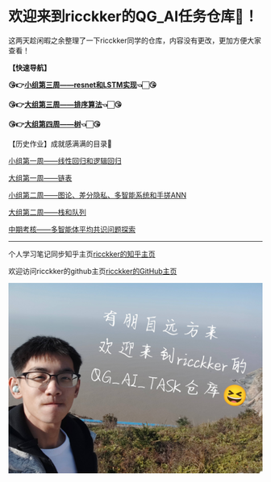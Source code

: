 # 欢迎来到ricckker的QG_AI任务仓库🥳！

这两天趁闲暇之余整理了一下ricckker同学的仓库，内容没有更改，更加方便大家查看！

**【快速导航】**

**😘👉[小组第三周——resnet和LSTM实现](https://github.com/kingdomye/qg_ai_tasks/tree/main/01小组/Week_3)👈🏻😘**

**😘👉[大组第三周——排序算法](https://github.com/kingdomye/qg_ai_tasks/tree/main/02大组/Week_3)👈🏻😘**

**😘👉[大组第四周——树](https://github.com/kingdomye/qg_ai_tasks/tree/main/02大组/Week_4)👈🏻😘**

【历史作业】成就感满满的目录🥰

[小组第一周——线性回归和逻辑回归](https://github.com/kingdomye/qg_ai_tasks/tree/main/01小组/Week_1)

[大组第一周——链表](https://github.com/kingdomye/qg_ai_tasks/tree/main/02大组/Week_1)

[小组第二周——图论、差分隐私、多智能系统和手搓ANN](https://github.com/kingdomye/qg_ai_tasks/tree/main/01小组/Week_2)

[大组第二周——栈和队列](https://github.com/kingdomye/qg_ai_tasks/tree/main/02大组/Week_2)

[中期考核——多智能体平均共识问题探索](https://github.com/kingdomye/qg_ai_tasks/tree/main/中期考核)

------

个人学习笔记同步知乎主页[ricckker的知乎主页](https://www.zhihu.com/people/c-59-82-42)

欢迎访问ricckker的github主页[ricckker的GitHub主页](https://github.com/kingdomye)

<img src="./img/000.jpg" alt="1742213630861" style="zoom:80%;" />
